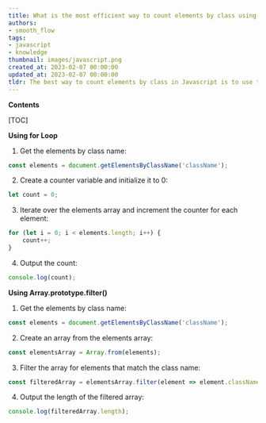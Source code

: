 ```yaml
---
title: What is the most efficient way to count elements by class using jquery?
authors:
- smooth_flow
tags:
- javascript
- knowledge
thumbnail: images/javascript.png
created_at: 2023-02-07 00:00:00
updated_at: 2023-02-07 00:00:00
tldr: The best way to count elements by class in Javascript is to use the document.getElementsByClassName() method.
---
```


**Contents**

[TOC]

**Using for Loop**

1. Get the elements by class name:

```javascript
const elements = document.getElementsByClassName('className');
```

2. Create a counter variable and initialize it to 0:

```javascript
let count = 0;
```

3. Iterate over the elements array and increment the counter for each element:

```javascript
for (let i = 0; i < elements.length; i++) {
    count++;
}
```

4. Output the count:

```javascript
console.log(count);
```

**Using Array.prototype.filter()**

1. Get the elements by class name:

```javascript
const elements = document.getElementsByClassName('className');
```

2. Create an array from the elements array:

```javascript
const elementsArray = Array.from(elements);
```

3. Filter the array for elements that match the class name:

```javascript
const filteredArray = elementsArray.filter(element => element.className === 'className');
```

4. Output the length of the filtered array:

```javascript
console.log(filteredArray.length);
```
